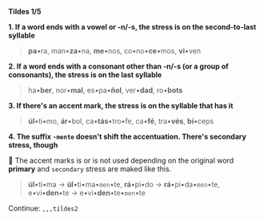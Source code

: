 **Tildes 1/5**



**1. If a word ends with a vowel or -n/-s, the stress is on the second-to-last syllable**

> **pa**•ra, man•**za**•na, **me**•nos, co•no•**ce**•mos, **vi**•ven



**2. If a word ends with a consonant other than -n/-s (or a group of consonants), the stress is on the last syllable**

> ha•**ber**, nor•**mal**, es•pa•**ñol**, ver•**dad**, ro•**bots**



**3. If there's an accent mark, the stress is on the syllable that has it**

> **úl**•ti•mo, **ár**•bol, ca•**tás**•tro•fe, ca•**fé**, tra•**vés**, **bí**•ceps 



**4. The suffix `-mente` doesn't shift the accentuation. There's secondary stress, though**

:large_orange_diamond: The accent marks is or is not used depending on the original word **primary** and `secondary` stress are maked like this.

> **úl**•ti•ma → **úl**•ti•ma•`men`•te, **rá**•pi•do → **rá**•pi•da•`men`•te, e•vi•**den**•te → e•vi•**den**•te•`men`•te


Continue: `,,,tildes2`
